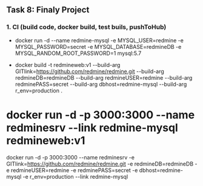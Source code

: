 ## Task 8: Finaly Project
### 1. CI (build code, docker build, test buils, pushToHub)
- docker run -d --name redmine-mysql -e MYSQL_USER=redmine -e MYSQL_PASSWORD=secret -e MYSQL_DATABASE=redmineDB -e MYSQL_RANDOM_ROOT_PASSWORD=1 mysql:5.7

- docker build -t redmineweb:v1 --build-arg GITlink=https://github.com/redmine/redmine.git --build-arg redmineDB=redmineDB --build-arg redmineUSER=redmine --build-arg redminePASS=secret --build-arg dbhost=redmine-mysql --build-arg r_env=production .


# docker run -d -p 3000:3000 --name redminesrv --link redmine-mysql redmineweb:v1

docker run -d -p 3000:3000 --name redminesrv -e GITlink=https://github.com/redmine/redmine.git -e redmineDB=redmineDB -e redmineUSER=redmine -e redminePASS=secret -e dbhost=redmine-mysql -e r_env=production --link redmine-mysql 


